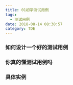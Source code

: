```yaml
---
title: 01初学测试用例
tags:
  - 测试用例
date: 2018-08-14 08:30:57
category: TDE
---
```

### 如何设计一个好的测试用例

### 你真的懂测试用例吗

### 具体实例